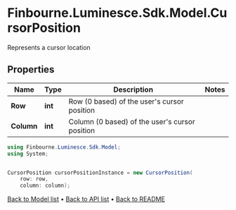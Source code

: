# Finbourne.Luminesce.Sdk.Model.CursorPosition
Represents a cursor location

## Properties

Name | Type | Description | Notes
------------ | ------------- | ------------- | -------------
**Row** | **int** | Row (0 based) of the user&#39;s cursor position | 
**Column** | **int** | Column (0 based) of the user&#39;s cursor position | 

```csharp
using Finbourne.Luminesce.Sdk.Model;
using System;


CursorPosition cursorPositionInstance = new CursorPosition(
    row: row,
    column: column);
```

[Back to Model list](../README.md#documentation-for-models) &#8226; [Back to API list](../README.md#documentation-for-api-endpoints) &#8226; [Back to README](../README.md)

